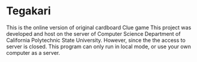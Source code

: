 # Tegakari
This is the online version of original cardboard Clue game
This project was developed and host on the server of Computer Science Department of California Polytechnic State University.
However, since the the access to server is closed. This program can only run in local mode, or use your own computer as a server.
